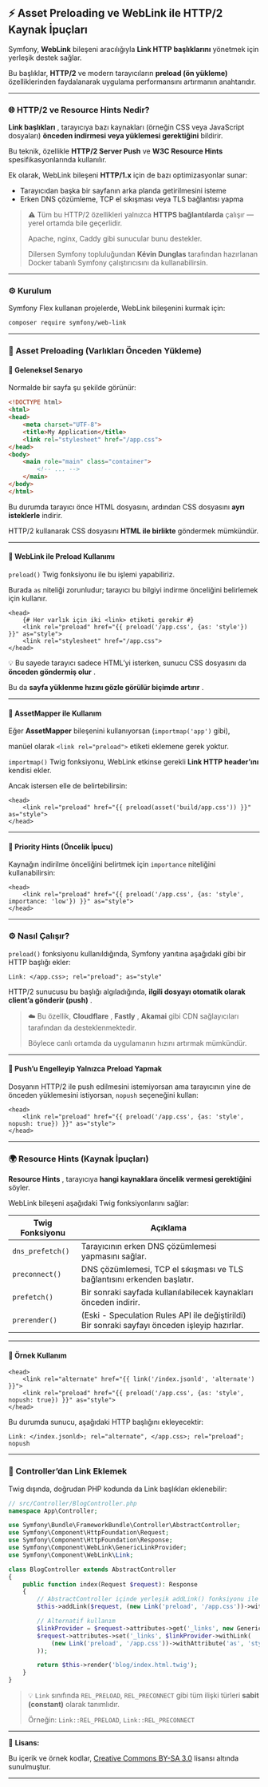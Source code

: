 ## ⚡ Asset Preloading ve WebLink ile HTTP/2 Kaynak İpuçları

Symfony, **WebLink** bileşeni aracılığıyla **Link HTTP başlıklarını** yönetmek için yerleşik destek sağlar.

Bu başlıklar, **HTTP/2** ve modern tarayıcıların **preload (ön yükleme)** özelliklerinden faydalanarak uygulama performansını artırmanın anahtarıdır.

---

### 🌐 HTTP/2 ve Resource Hints Nedir?

 **Link başlıkları** , tarayıcıya bazı kaynakları (örneğin CSS veya JavaScript dosyaları) **önceden indirmesi veya yüklemesi gerektiğini** bildirir.

Bu teknik, özellikle **HTTP/2 Server Push** ve **W3C Resource Hints** spesifikasyonlarında kullanılır.

Ek olarak, WebLink bileşeni **HTTP/1.x** için de bazı optimizasyonlar sunar:

* Tarayıcıdan başka bir sayfanın arka planda getirilmesini isteme
* Erken DNS çözümleme, TCP el sıkışması veya TLS bağlantısı yapma

> ⚠️ Tüm bu HTTP/2 özellikleri yalnızca **HTTPS bağlantılarda** çalışır — yerel ortamda bile geçerlidir.
>
> Apache, nginx, Caddy gibi sunucular bunu destekler.
>
> Dilersen Symfony topluluğundan **Kévin Dunglas** tarafından hazırlanan Docker tabanlı Symfony çalıştırıcısını da kullanabilirsin.

---

### ⚙️ Kurulum

Symfony Flex kullanan projelerde, WebLink bileşenini kurmak için:

```bash
composer require symfony/web-link
```

---

### 🚀 Asset Preloading (Varlıkları Önceden Yükleme)

#### 🧩 Geleneksel Senaryo

Normalde bir sayfa şu şekilde görünür:

```html
<!DOCTYPE html>
<html>
<head>
    <meta charset="UTF-8">
    <title>My Application</title>
    <link rel="stylesheet" href="/app.css">
</head>
<body>
    <main role="main" class="container">
        <!-- ... -->
    </main>
</body>
</html>
```

Bu durumda tarayıcı önce HTML dosyasını, ardından CSS dosyasını **ayrı isteklerle** indirir.

HTTP/2 kullanarak CSS dosyasını **HTML ile birlikte** göndermek mümkündür.

---

#### 🧠 WebLink ile Preload Kullanımı

`preload()` Twig fonksiyonu ile bu işlemi yapabiliriz.

Burada `as` niteliği zorunludur; tarayıcı bu bilgiyi indirme önceliğini belirlemek için kullanır.

```twig
<head>
    {# Her varlık için iki <link> etiketi gerekir #}
    <link rel="preload" href="{{ preload('/app.css', {as: 'style'}) }}" as="style">
    <link rel="stylesheet" href="/app.css">
</head>
```

💡 Bu sayede tarayıcı sadece HTML’yi isterken, sunucu CSS dosyasını da  **önceden göndermiş olur** .

Bu da  **sayfa yüklenme hızını gözle görülür biçimde artırır** .

---

#### 🧱 AssetMapper ile Kullanım

Eğer **AssetMapper** bileşenini kullanıyorsan (`importmap('app')` gibi),

manüel olarak `<link rel="preload">` etiketi eklemene gerek yoktur.

`importmap()` Twig fonksiyonu, WebLink etkinse gerekli **Link HTTP header’ını** kendisi ekler.

Ancak istersen elle de belirtebilirsin:

```twig
<head>
    <link rel="preload" href="{{ preload(asset('build/app.css')) }}" as="style">
</head>
```

---

#### 🧩 Priority Hints (Öncelik İpucu)

Kaynağın indirilme önceliğini belirtmek için `importance` niteliğini kullanabilirsin:

```twig
<head>
    <link rel="preload" href="{{ preload('/app.css', {as: 'style', importance: 'low'}) }}" as="style">
</head>
```

---

### ⚙️ Nasıl Çalışır?

`preload()` fonksiyonu kullanıldığında, Symfony yanıtına aşağıdaki gibi bir HTTP başlığı ekler:

```
Link: </app.css>; rel="preload"; as="style"
```

HTTP/2 sunucusu bu başlığı algıladığında,  **ilgili dosyayı otomatik olarak client’a gönderir (push)** .

> ☁️ Bu özellik,  **Cloudflare** ,  **Fastly** , **Akamai** gibi CDN sağlayıcıları tarafından da desteklenmektedir.
>
> Böylece canlı ortamda da uygulamanın hızını artırmak mümkündür.

---

#### 🔧 Push’u Engelleyip Yalnızca Preload Yapmak

Dosyanın HTTP/2 ile push edilmesini istemiyorsan ama tarayıcının yine de önceden yüklemesini istiyorsan, `nopush` seçeneğini kullan:

```twig
<head>
    <link rel="preload" href="{{ preload('/app.css', {as: 'style', nopush: true}) }}" as="style">
</head>
```

---

### 🌍 Resource Hints (Kaynak İpuçları)

 **Resource Hints** , tarayıcıya **hangi kaynaklara öncelik vermesi gerektiğini** söyler.

WebLink bileşeni aşağıdaki Twig fonksiyonlarını sağlar:

| Twig Fonksiyonu    | Açıklama                                                                                          |
| ------------------ | --------------------------------------------------------------------------------------------------- |
| `dns_prefetch()` | Tarayıcının erken DNS çözümlemesi yapmasını sağlar.                                        |
| `preconnect()`   | DNS çözümlemesi, TCP el sıkışması ve TLS bağlantısını erkenden başlatır.               |
| `prefetch()`     | Bir sonraki sayfada kullanılabilecek kaynakları önceden indirir.                                 |
| `prerender()`    | (Eski - Speculation Rules API ile değiştirildi) Bir sonraki sayfayı önceden işleyip hazırlar. |

---

#### 🧩 Örnek Kullanım

```twig
<head>
    <link rel="alternate" href="{{ link('/index.jsonld', 'alternate') }}">
    <link rel="preload" href="{{ preload('/app.css', {as: 'style', nopush: true}) }}" as="style">
</head>
```

Bu durumda sunucu, aşağıdaki HTTP başlığını ekleyecektir:

```
Link: </index.jsonld>; rel="alternate", </app.css>; rel="preload"; nopush
```

---

### 🧰 Controller’dan Link Eklemek

Twig dışında, doğrudan PHP kodunda da Link başlıkları eklenebilir:

```php
// src/Controller/BlogController.php
namespace App\Controller;

use Symfony\Bundle\FrameworkBundle\Controller\AbstractController;
use Symfony\Component\HttpFoundation\Request;
use Symfony\Component\HttpFoundation\Response;
use Symfony\Component\WebLink\GenericLinkProvider;
use Symfony\Component\WebLink\Link;

class BlogController extends AbstractController
{
    public function index(Request $request): Response
    {
        // AbstractController içinde yerleşik addLink() fonksiyonu ile
        $this->addLink($request, (new Link('preload', '/app.css'))->withAttribute('as', 'style'));

        // Alternatif kullanım
        $linkProvider = $request->attributes->get('_links', new GenericLinkProvider());
        $request->attributes->set('_links', $linkProvider->withLink(
            (new Link('preload', '/app.css'))->withAttribute('as', 'style')
        ));

        return $this->render('blog/index.html.twig');
    }
}
```

> 💡 `Link` sınıfında `REL_PRELOAD`, `REL_PRECONNECT` gibi tüm ilişki türleri **sabit (constant)** olarak tanımlıdır.
>
> Örneğin: `Link::REL_PRELOAD`, `Link::REL_PRECONNECT`

---

📄 **Lisans:**

Bu içerik ve örnek kodlar, [Creative Commons BY-SA 3.0](https://creativecommons.org/licenses/by-sa/3.0/) lisansı altında sunulmuştur.

---
